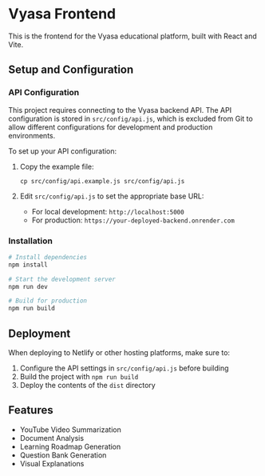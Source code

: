 # Vyasa Frontend

This is the frontend for the Vyasa educational platform, built with React and Vite.

## Setup and Configuration

### API Configuration

This project requires connecting to the Vyasa backend API. The API configuration is stored in `src/config/api.js`, which is excluded from Git to allow different configurations for development and production environments.

To set up your API configuration:

1. Copy the example file:
   ```
   cp src/config/api.example.js src/config/api.js
   ```

2. Edit `src/config/api.js` to set the appropriate base URL:
   - For local development: `http://localhost:5000`
   - For production: `https://your-deployed-backend.onrender.com`

### Installation

```bash
# Install dependencies
npm install

# Start the development server
npm run dev

# Build for production
npm run build
```

## Deployment

When deploying to Netlify or other hosting platforms, make sure to:

1. Configure the API settings in `src/config/api.js` before building
2. Build the project with `npm run build`
3. Deploy the contents of the `dist` directory

## Features

- YouTube Video Summarization
- Document Analysis
- Learning Roadmap Generation
- Question Bank Generation
- Visual Explanations
